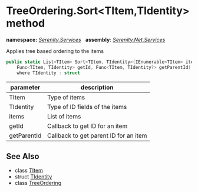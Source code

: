 # TreeOrdering.Sort&lt;TItem,TIdentity&gt; method
**namespace:** *[Serenity.Services](../../README.md#serenity.services-namespace)*   **assembly**: *[Serenity.Net.Services](../../README.md)*

Applies tree based ordering to the items

```csharp
public static List<TItem> Sort<TItem, TIdentity>(IEnumerable<TItem> items, 
    Func<TItem, TIdentity> getId, Func<TItem, TIdentity?> getParentId)
    where TIdentity : struct
```

| parameter | description |
| --- | --- |
| TItem | Type of items |
| TIdentity | Type of ID fields of the items |
| items | List of items |
| getId | Callback to get ID for an item |
| getParentId | Callback to get parent ID for an item |

## See Also

* class [TItem](../Serenity.Net.Services/../TreeOrdering.TItem.md)
* struct [TIdentity](../Serenity.Net.Services/../TreeOrdering.TIdentity.md)
* class [TreeOrdering](../TreeOrdering.md)
